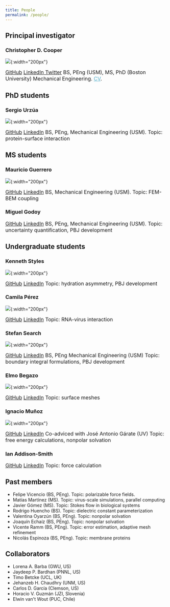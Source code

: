 ```yaml
---
title: People
permalink: /people/
---
```

## Principal investigator

### Christopher D. Cooper
![](../assets/images/foto_chris.jpeg){:width="200px"}

<span style="font-size: 12pt;">
<a href="http://github.com/cdcooper84"><i class="fa fa-fw fa-github" aria-hidden="true"></i> GitHub</a> <a href="https://www.linkedin.com/in/christopher-cooper-54594923" itemprop="sameAs"> <i class="fa fa-fw fa-linkedin-square" aria-hidden="true"></i> LinkedIn</a><a href="https://twitter.com/cooperchrisd" itemprop="sameAs"><i class="fa fa-fw fa-twitter-square" aria-hidden="true"></i> Twitter</a>  
BS, PEng (USM), MS, PhD (Boston University) Mechanical Engineering. <a href="../CV_cooper.pdf" style="color:#52adc8;">CV</a>.
</span>


## PhD students


### Sergio Urzúa
![](../assets/images/foto_sergio.jpg){:width="200px"}

<span style="font-size: 12pt;">
<a href="http://github.com/bem4solvation"><i class="fa fa-fw fa-github" aria-hidden="true"></i> GitHub</a> <a href="https://www.linkedin.com/in/sergio-urzua-67160154" itemprop="sameAs"> <i class="fa fa-fw fa-linkedin-square" aria-hidden="true"></i> LinkedIn</a>  
BS, PEng, Mechanical Engineering (USM).  
Topic: protein-surface interaction
</span>

## MS students

### Mauricio Guerrero
![](../assets/images/foto_mauricio.jpg){:width="200px"}

<span style="font-size: 12pt;">
<a href="http://github.com/bem4solvation"><i class="fa fa-fw fa-github" aria-hidden="true"></i> GitHub</a> <a href="https://www.linkedin.com/" itemprop="sameAs"> <i class="fa fa-fw fa-linkedin-square" aria-hidden="true"></i> LinkedIn</a>  
BS, Mechanical Engineering (USM).  
Topic: FEM-BEM coupling
</span>

### Miguel Godoy

<span style="font-size: 12pt;">
<a href="http://github.com/mgodoydiaz"><i class="fa fa-fw fa-github" aria-hidden="true"></i> GitHub</a> <a href="https://www.linkedin.com/in/miguel-godoy-d%C3%ADaz-811730130/" itemprop="sameAs"> <i class="fa fa-fw fa-linkedin-square" aria-hidden="true"></i> LinkedIn</a>  
BS, PEng, Mechanical Engineering (USM).  
Topic: uncertainty quantification, PBJ development 
</span>


## Undergraduate students

### Kenneth Styles
![](../assets/images/foto_kenneth.jpg){:width="200px"}

<span style="font-size: 12pt;"> 
<a href="http://github.com/kstylesc"><i class="fa fa-fw fa-github" aria-hidden="true"></i> GitHub</a> <a href="https://www.linkedin.com/in/kennethstyles" itemprop="sameAs"> <i class="fa fa-fw fa-linkedin-square" aria-hidden="true"></i> LinkedIn</a>  
Topic: hydration asymmetry, PBJ development
</span>

### Camila Pérez
![](../assets/images/foto_camila.jpg){:width="200px"}

<span style="font-size: 12pt;"> 
<a href="http://github.com/bem4solvation"><i class="fa fa-fw fa-github" aria-hidden="true"></i> GitHub</a> <a href="https://www.linkedin.com/" itemprop="sameAs"> <i class="fa fa-fw fa-linkedin-square" aria-hidden="true"></i> LinkedIn</a>  
Topic: RNA-virus interaction 
</span>

### Stefan Search
![](../assets/images/foto_stefan.jpeg){:width="200px"}

<span style="font-size: 12pt;"> 
<a href="http://github.com/sdsearch"><i class="fa fa-fw fa-github" aria-hidden="true"></i> GitHub</a> <a href="https://www.linkedin.com/" itemprop="sameAs"> <i class="fa fa-fw fa-linkedin-square" aria-hidden="true"></i> LinkedIn</a>  
BS, PEng Mechanical Engineering (USM)  
Topic: boundary integral formulations, PBJ development 
</span>

### Elmo Begazo
![](../assets/images/foto_elmo.png){:width="200px"}

<span style="font-size: 12pt;"> 
<a href="http://github.com/"><i class="fa fa-fw fa-github" aria-hidden="true"></i> GitHub</a> <a href="https://www.linkedin.com/" itemprop="sameAs"> <i class="fa fa-fw fa-linkedin-square" aria-hidden="true"></i> LinkedIn</a>  
Topic: surface meshes 
</span>

### Ignacio Muñoz
![](../assets/images/foto_ignacio.jpg){:width="200px"}

<span style="font-size: 12pt;"> 
<a href="http://github.com/"><i class="fa fa-fw fa-github" aria-hidden="true"></i> GitHub</a> <a href="https://www.linkedin.com/" itemprop="sameAs"> <i class="fa fa-fw fa-linkedin-square" aria-hidden="true"></i> LinkedIn</a>  
Co-adviced with José Antonio Gárate (UV)  
Topic: free energy calculations, nonpolar solvation
</span>

### Ian Addison-Smith

<span style="font-size: 12pt;"> 
<a href="http://github.com/"><i class="fa fa-fw fa-github" aria-hidden="true"></i> GitHub</a> <a href="https://www.linkedin.com/" itemprop="sameAs"> <i class="fa fa-fw fa-linkedin-square" aria-hidden="true"></i> LinkedIn</a>  
Topic: force calculation
</span>

## Past members
 * Felipe Vicencio (BS, PEng). Topic: polarizable force fields.
 * Matías Martínez (MS). Topic: virus-scale simulations, parallel computing
 * Javier Gómez (MS). Topic: Stokes flow in biological systems
 * Rodrigo Huencho (BS). Topic: dielectric constant parameterization
 * Valentina Oyarzún (BS, PEng). Topic: nonpolar solvation 
 * Joaquín Echaíz (BS, PEng). Topic: nonpolar solvation 
 * Vicente Ramm (BS, PEng). Topic: error estimation, adaptive mesh refinement
 * Nicolás Espinoza (BS, PEng). Topic: membrane proteins


## Collaborators
 * Lorena A. Barba (GWU, US)
 * Jaydeep P. Bardhan (PNNL, US)
 * Timo Betcke (UCL, UK)
 * Jehanzeb H. Chaudhry (UNM, US)
 * Carlos D. García (Clemson, US)
 * Horacio V. Guzmán (JZI, Slovenia)
 * Elwin van't Wout (PUC, Chile)

